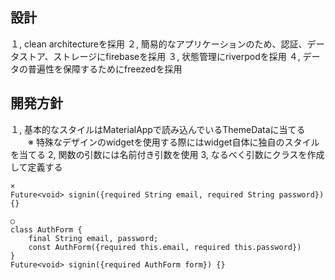 ## 設計
１, clean architectureを採用
２, 簡易的なアプリケーションのため、認証、データストア、ストレージにfirebaseを採用
３, 状態管理にriverpodを採用
４, データの普遍性を保障するためにfreezedを採用

## 開発方針
１, 基本的なスタイルはMaterialAppで読み込んでいるThemeDataに当てる
　　※ 特殊なデザインのwidgetを使用する際にはwidget自体に独自のスタイルを当てる
2, 関数の引数には名前付き引数を使用
3, なるべく引数にクラスを作成して定義する

```
× 
Future<void> signin({required String email, required String password}) {}

○
class AuthForm {
    final String email, password;
    const AuthForm({required this.email, required this.password})
}
Future<void> signin({required AuthForm form}) {}

```